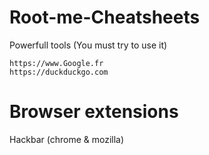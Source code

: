 # Root-me-Cheatsheets

  Powerfull tools (You must try to use it)
  
    https://www.Google.fr
    https://duckduckgo.com
    
    
# Browser extensions

  Hackbar (chrome & mozilla)
  

